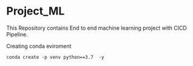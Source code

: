 # Project_ML
This Repository contains End to end machine learning project with CICD Pipeline.

Creating conda eviroment
```
conda create -p venv python==3.7  -y
```